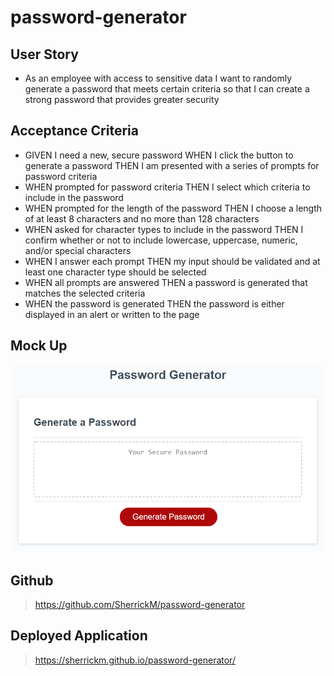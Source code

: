 # password-generator

## User Story

- As an employee with access to sensitive data I want to randomly generate a password that meets certain criteria so that I can create a strong password that provides greater security

## Acceptance Criteria

- GIVEN I need a new, secure password WHEN I click the button to generate a password THEN I am presented with a series of prompts for password criteria
- WHEN prompted for password criteria THEN I select which criteria to include in the password
- WHEN prompted for the length of the password THEN I choose a length of at least 8 characters and no more than 128 characters
- WHEN asked for character types to include in the password THEN I confirm whether or not to include lowercase, uppercase, numeric, and/or special characters
- WHEN I answer each prompt THEN my input should be validated and at least one character type should be selected
- WHEN all prompts are answered THEN a password is generated that matches the selected criteria
- WHEN the password is generated THEN the password is either displayed in an alert or written to the page

## Mock Up

![Mock Up](/IMGS/03-javascript-homework-demo.png)

## Github

> https://github.com/SherrickM/password-generator

## Deployed Application

> https://sherrickm.github.io/password-generator/
